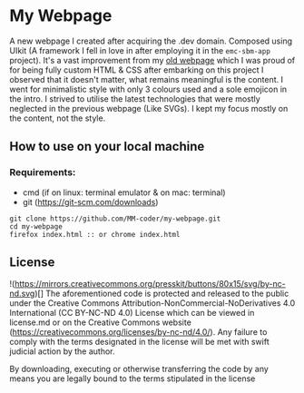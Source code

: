 # My Webpage

A new webpage I created after acquiring the .dev domain. Composed using UIkit (A framework I fell in love in after employing it in the `emc-sbm-app` project). It's a vast improvement from my [old webpage](https://github.com/MM-coder/MM-coder.github.io) which I was proud of for being fully custom HTML & CSS after embarking on this project I observed that it doesn't matter, what remains meaningful is the content. I went for minimalistic style with only 3 colours used and a sole emojicon in the intro. I strived to utilise the latest technologies that were mostly neglected in the previous webpage (Like SVGs). I kept my focus mostly on the content, not the style.

## How to use on your local machine

### Requirements:
* cmd (if on linux: terminal emulator & on mac: terminal)
* git (https://git-scm.com/downloads)

```
git clone https://github.com/MM-coder/my-webpage.git
cd my-webpage
firefox index.html :: or chrome index.html
```

## License

!(https://mirrors.creativecommons.org/presskit/buttons/80x15/svg/by-nc-nd.svg)[]
The aforementioned code is protected and released to the public under the Creative Commons Attribution-NonCommercial-NoDerivatives 4.0 International (CC BY-NC-ND 4.0) License which can be viewed in license.md or on the Creative Commons website (https://creativecommons.org/licenses/by-nc-nd/4.0/). Any failure to comply with the terms designated in the license will be met with swift judicial action by the author.

By downloading, executing or otherwise transferring the code by any means you are legally bound to the terms stipulated in the license
